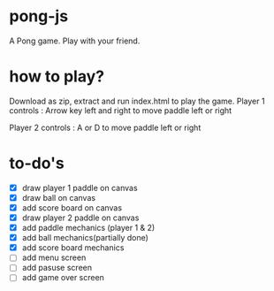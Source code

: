 # pong-js
A Pong game. Play with your friend.
# how to play?
Download as zip, extract and run index.html to play the game.
Player 1 controls :
Arrow key left and right to move paddle left or right

Player 2 controls :
A or D to move paddle left or right
# to-do's
- [x] draw player 1 paddle on canvas
- [x] draw ball on canvas
- [x] add score board on canvas
- [x] draw player 2 paddle on canvas
- [x] add paddle mechanics (player 1 & 2)
- [x] add ball mechanics(partially done)
- [x] add score board mechanics
- [ ] add menu screen
- [ ] add pasuse screen
- [ ] add game over screen
